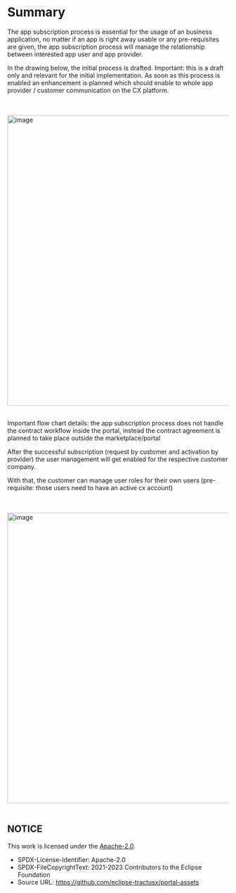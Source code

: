 # Summary

The app subscription process is essential for the usage of an business application, no matter if an app is right away usable or any pre-requisites are given, the app subscription process will manage the relationship between interested app user and app provider.

In the drawing below, the initial process is drafted. Important: this is a draft only and relevant for the initial implementation. As soon as this process is enabled an enhancement is planned which should enable to whole app provider / customer communication on the CX platform.

<br>
<br>

<img width="660" alt="image" src="https://user-images.githubusercontent.com/94133633/211087338-48a442e2-d70c-4fae-af86-766d4a356ac5.png">

<br>
<br>

Important flow chart details: the app subscription process does not handle the contract workflow inside the portal, instead the contract agreement is planned to take place outside the marketplace/portal

After the successful subscription (request by customer and activation by provider) the user management will get enabled for the respective customer company.

With that, the customer can manage user roles for their own users (pre-requisite: those users need to have an active cx account)

<br>
<br>

<img width="660" alt="image" src="https://user-images.githubusercontent.com/94133633/211087483-a9b966c1-cfb9-455b-8031-74d093573ad4.png">

<br>
<br>

## NOTICE

This work is licensed under the [Apache-2.0](https://www.apache.org/licenses/LICENSE-2.0).

- SPDX-License-Identifier: Apache-2.0
- SPDX-FileCopyrightText: 2021-2023 Contributors to the Eclipse Foundation
- Source URL: https://github.com/eclipse-tractusx/portal-assets
